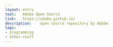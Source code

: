 ```yaml
---
layout: entry
tool:	Adobe Open Source
link:	https://adobe.github.io/
description:	open source repository by Adobe
tags:
- programming
- other-stuff	
---
```

